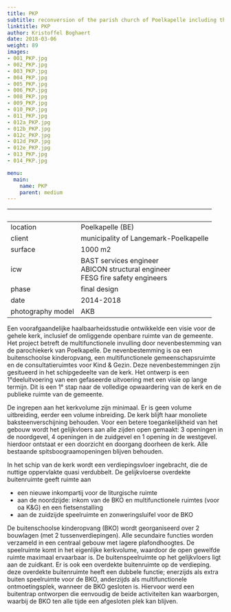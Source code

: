 ```yaml
---
title: PKP
subtitle: reconversion of the parish church of Poelkapelle including the design of the surroundings
linktitle: PKP
author: Kristoffel Boghaert
date: 2018-03-06
weight: 89
images:
- 001_PKP.jpg
- 002_PKP.jpg
- 003_PKP.jpg
- 004_PKP.jpg
- 005_PKP.jpg
- 006_PKP.jpg
- 008_PKP.jpg
- 009_PKP.jpg
- 010_PKP.jpg
- 011_PKP.jpg
- 012a_PKP.jpg
- 012b_PKP.jpg
- 012c_PKP.jpg
- 012d_PKP.jpg
- 012e_PKP.jpg
- 013_PKP.jpg
- 014_PKP.jpg

menu:
  main:
    name: PKP
    parent: medium
---
```


&nbsp;|&nbsp;
------|------
location	|	Poelkapelle (BE)
client		|	municipality of Langemark-Poelkapelle
surface		|	1000 m2
icw			|	BAST services engineer <br/>ABICON structural engineer <br/>FESG fire safety engineers
phase		|	final design
date		|	2014-2018
photography model	|	AKB

Een voorafgaandelijke haalbaarheidsstudie ontwikkelde een visie voor de gehele kerk, inclusief de omliggende openbare ruimte van de gemeente. Het project betreft de multifunctionele invulling door nevenbestemming van de parochiekerk van Poelkapelle. De nevenbestemming is oa een buitenschoolse kinderopvang, een multifunctionele gemeenschapsruimte en de consultatieruimtes voor Kind & Gezin. Deze nevenbestemmingen zijn gesitueerd in het schipgedeelte van de kerk. Het ontwerp is een 1°deeluitvoering van een gefaseerde uitvoering met een visie op lange termijn. Dit is een 1° stap naar de volledige opwaardering van de kerk en de publieke ruimte van de gemeente.

De ingrepen aan het kerkvolume zijn minimaal. Er is geen volume uitbreiding, eerder een volume inbreiding. De kerk blijft haar monoliete baksteenverschijning behouden. Voor een betere toegankelijkheid van het gebouw wordt het gelijkvloers aan alle zijden open gemaakt: 3 openingen in de noordgevel, 4 openingen in de zuidgevel en 1 opening in de westgevel. hierdoor ontstaat er een doorzicht en doorgang doorheen de kerk. Alle bestaande spitsboograamopeningen blijven behouden.

In het schip van de kerk wordt een verdiepingsvloer ingebracht, die de nuttige oppervlakte quasi verdubbelt. De gelijkvloerse overdekte buitenruimte geeft ruimte aan

- een nieuwe inkompartij voor de liturgische ruimte
- aan de noordzijde: inkom van de BKO en multifunctionele ruimtes (voor oa K&G) en een fietsenstalling
- aan de zuidzijde speelruimte en zonweringsluifel voor de BKO

De buitenschoolse kinderopvang (BKO) wordt georganiseerd over 2 bouwlagen (met 2 tussenverdiepingen). Alle secundaire functies worden verzameld in een centraal gebouw met lagere plafondhoogtes. De speelruimte komt in het eigenlijke kerkvolume, waardoor de open gewelfde ruimte maximaal ervaarbaar is.
De buitenspeelruimte op het gelijkvloers ligt aan de zuidkant. Er is ook een overdekte buitenruimte op de verdieping. deze overdekte buitenruimte heeft een dubbele functie; enerzijds als extra buiten speelruimte voor de BKO, anderzijds als multifunctionele ontmoetingsplek, wanneer de BKO gesloten is. Hiervoor werd een buitentrap ontworpen die eenvoudig de beide activiteiten kan waarborgen, waarbij de BKO ten alle tijde een afgesloten plek kan blijven.

